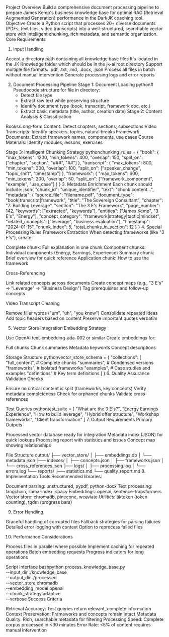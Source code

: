 Project Overview
Build a comprehensive document processing pipeline to prepare James Kemp's business knowledge base for optimal RAG (Retrieval Augmented Generation) performance in the DarkJK coaching tool.
Objective
Create a Python script that processes 20+ diverse documents (PDFs, text files, video transcripts) into a well-structured, searchable vector store with intelligent chunking, rich metadata, and semantic organization.
Core Requirements
1. Input Handling

Accept a directory path containing all knowledge base files
It's located in the JK Knowledge folder which should be in the jk-ai root directory
Support multiple file formats: .pdf, .txt, .md, .docx, .json
Process all files in batch without manual intervention
Generate processing logs and error reports

2. Document Processing Pipeline
Stage 1: Document Loading
python# Pseudocode structure
for file in directory:
    - Detect file type
    - Extract raw text while preserving structure
    - Identify document type (book, transcript, framework doc, etc.)
    - Extract basic metadata (title, author, creation date)
Stage 2: Content Analysis & Classification

Books/Long-form Content: Detect chapters, sections, subsections
Video Transcripts: Identify speakers, topics, natural breaks
Framework Documents: Extract framework names, components, use cases
Course Materials: Identify modules, lessons, exercises

Stage 3: Intelligent Chunking Strategy
pythonchunking_rules = {
    "book": {
        "max_tokens": 1200,
        "min_tokens": 400,
        "overlap": 150,
        "split_on": ["chapter", "section", "###", "##"]
    },
    "transcript": {
        "max_tokens": 800,
        "min_tokens": 300,
        "overlap": 100,
        "split_on": ["speaker_change", "topic_shift", "timestamp"]
    },
    "framework": {
        "max_tokens": 600,
        "min_tokens": 200,
        "overlap": 50,
        "split_on": ["framework_component", "example", "use_case"]
    }
}
3. Metadata Enrichment
Each chunk should include:
json{
    "chunk_id": "unique_identifier",
    "text": "chunk content...",
    "metadata": {
        "source_file": "filename.pdf",
        "document_type": "book|transcript|framework",
        "title": "The Sovereign Consultant",
        "chapter": "7: Building Leverage",
        "section": "The 3 E's Framework",
        "page_number": 142,
        "keywords": ["extracted", "keywords"],
        "entities": ["James Kemp", "3 E's", "Energy"],
        "concept_category": "framework|strategy|tactic|mindset",
        "related_concepts": ["leverage", "business evaluation"],
        "timestamp": "2024-01-15",
        "chunk_index": 5,
        "total_chunks_in_section": 12
    }
}
4. Special Processing Rules
Framework Extraction
When detecting frameworks (like "3 E's"), create:

Complete chunk: Full explanation in one chunk
Component chunks: Individual components (Energy, Earnings, Experience)
Summary chunk: Brief overview for quick reference
Application chunk: How to use the framework

Cross-Referencing

Link related concepts across documents
Create concept maps (e.g., "3 E's" → "Leverage" → "Business Design")
Tag prerequisites and follow-up concepts

Video Transcript Cleaning

Remove filler words ("um", "uh", "you know")
Consolidate repeated ideas
Add topic headers based on content
Preserve important quotes verbatim

5. Vector Store Integration
Embedding Strategy

Use OpenAI text-embedding-ada-002 or similar
Create embeddings for:

Full chunks
Chunk summaries
Metadata keywords
Concept descriptions



Storage Structure
pythonvector_store_schema = {
    "collections": [
        "full_content",      # Complete chunks
        "summaries",         # Condensed versions
        "frameworks",        # Isolated frameworks
        "examples",          # Case studies and examples
        "definitions"        # Key term definitions
    ]
}
6. Quality Assurance
Validation Checks

Ensure no critical content is split (frameworks, key concepts)
Verify metadata completeness
Check for orphaned chunks
Validate cross-references

Test Queries
pythontest_suite = [
    "What are the 3 E's?",
    "Energy Earnings Experience",
    "How to build leverage",
    "Hybrid offer structure",
    "Workshop frameworks",
    "Client transformation"
]
7. Output Requirements
Primary Outputs

Processed vector database ready for integration
Metadata index (JSON) for quick lookups
Processing report with statistics and issues
Concept map showing relationships

File Structure
output/
├── vector_store/
│   ├── embeddings.db
│   └── metadata.json
├── indexes/
│   ├── concepts.json
│   ├── frameworks.json
│   └── cross_references.json
├── logs/
│   ├── processing.log
│   └── errors.log
└── reports/
    ├── statistics.md
    └── quality_report.md
8. Implementation Tools
Recommended libraries:

Document parsing: unstructured, pypdf, python-docx
Text processing: langchain, llama-index, spacy
Embeddings: openai, sentence-transformers
Vector store: chromadb, pinecone, weaviate
Utilities: tiktoken (token counting), tqdm (progress bars)

9. Error Handling

Graceful handling of corrupted files
Fallback strategies for parsing failures
Detailed error logging with context
Option to reprocess failed files

10. Performance Considerations

Process files in parallel where possible
Implement caching for repeated operations
Batch embedding requests
Progress indicators for long operations

Script Interface
bashpython process_knowledge_base.py \
    --input_dir ./knowledge_base \
    --output_dir ./processed \
    --vector_store chromadb \
    --embedding_model openai \
    --chunk_strategy adaptive \
    --verbose
Success Criteria

Retrieval Accuracy: Test queries return relevant, complete information
Context Preservation: Frameworks and concepts remain intact
Metadata Quality: Rich, searchable metadata for filtering
Processing Speed: Complete corpus processed in <30 minutes
Error Rate: <5% of content requires manual intervention